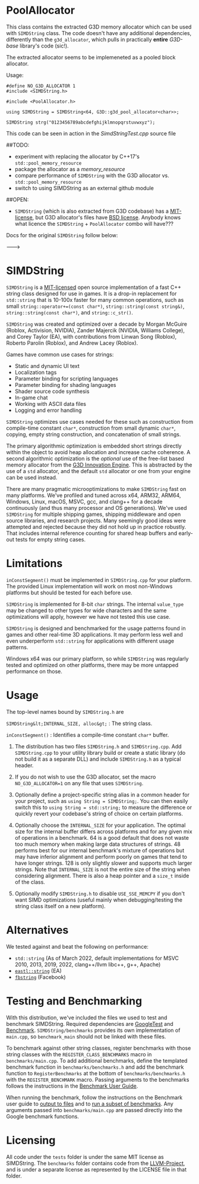 
PoolAllocator
=========================================================================================================

This class contains the extracted G3D memory allocator which can be used with `SIMDString` class. The code doesn't 
have any additional dependencies, differently than the `g3d_allocator`, which pulls in practically **entire** *G3D-base* 
library's code (sic!).

The extracted allocator seems to be implemeneted as a pooled block allocator.

Usage:

    #define NO_G3D_ALLOCATOR 1 
    #include <SIMDString.h>
    
    #include <PoolAllocator.h>

    using SIMDString = SIMDString<64, G3D::g3d_pool_allocator<char>>;

    SIMDString strg("0123456789abcdefghijklmnopqrstuvwxyz");

This code can be seen in action in the *SimdStringTest.cpp* source file

##TODO:
 - experiment with replacing the allocator by C++17's `std::pool_memory_resource`
 - package the allocator as a *memory_resource*
 - compare performance of `SIMDString` with the G3D allocator vs. `std::pool_memory_resource`
 - switch to using SIMDString as an external github module 

##OPEN:
  - `SIMDString` (which is also extracted from G3D codebase) has a [MIT-license](https://opensource.org/licenses/MIT), but G3D allocator's files have 
    [BSD license](https://opensource.org/licenses/BSD). Anybody knows what licence the `SIMDString` + `PoolAllocator` combo will have???


Docs for the original `SIMDString` follow below: 


--->

SIMDString
=========================================================================================================

`SIMDString` is a [MIT-licensed](https://opensource.org/licenses/MIT) open source implementation
of a fast C++ string class designed for use in games. It is a drop-in replacement for `std::string` that
is 10-100x faster for many common operations, such as small `string::operator+=(const char*)`,
`string::string(const string&)`, `string::string(const char*)`, and `string::c_str()`.

`SIMDString` was created and optimized over a decade by Morgan McGuire (Roblox, Activision, NVIDIA),
Zander Majercik (NVIDIA, Williams College), and Corey Taylor (EA), with contributions from 
Linwan Song (Roblox), Roberto Parolin (Roblox), and Andrew Lacey (Roblox).

Games have common use cases for strings:

- Static and dynamic UI text
- Localization tags
- Parameter binding for scripting languages
- Parameter binding for shading languages
- Shader source code synthesis
- In-game chat
- Working with ASCII data files
- Logging and error handling

`SIMDString` optimizes use cases needed for these such as construction from compile-time constant `char*`,
construction from small dynamic `char*`, copying, empty string construction, and concatenation of small
strings.

The primary algorithmic optimization is embedded short strings directly within the object to avoid heap
allocation and increase cache coherence. A second algorithmic optimization is the _optional_ use of the free-list
based memory allocator from the [G3D Innovation Engine](https://casual-effects.com/g3d).
This is abstracted by the use of a `std` allocator, and the default `std` allocator or one from your
engine can be used instead.

There are many pragmatic microoptimizations to make `SIMDString` fast on many platforms. We've profiled
and tuned across x64, ARM32, ARM64, Windows, Linux, macOS, MSVC, gcc, and clang++ for a decade continuously
(and thus many processor and OS generations). We've used `SIMDString` for multiple shipping games, shipping
middleware and open source libraries, and research projects. Many seemingly good ideas were attempted and 
rejected because they did not hold up in practice robustly. That includes internal reference counting for 
shared heap buffers and early-out tests for empty string cases.

Limitations
=========================================================================================================

`inConstSegment()` must be implemented in `SIMDString.cpp` for your platform. The provided
Linux implementation will work on most non-Windows platforms but should be tested for each
before use.

`SIMDString` is implemented for 8-bit `char` strings. The internal `value_type` may be changed to
other types for wide characters and the same optimizations will apply, however we have not tested
this use case.

`SIMDString` is designed and benchmarked for the usage patterns found in games and other real-time 3D
applications. It may perform less well and even underperform `std::string` for applications with
different usage patterns.

Windows x64 was our primary platform, so while `SIMDString` was regularly tested and optimized on
other platforms, there may be more untapped performance on those.

Usage
=========================================================================================================

The top-level names bound by `SIMDString.h` are

`SIMDString&lt;INTERNAL_SIZE, alloc&gt;`
: The string class.

`inConstSegment()`
: Identifies a compile-time constant `char*` buffer.

1. The distribution has two files `SIMDString.h` and `SIMDString.cpp`. Add `SIMDString.cpp` to your
   utility library build or create a static library (do not build it as a separate DLL) and include
   `SIMDString.h` as a typical header.

2. If you do not wish to use the G3D allocator, set the macro `NO_G3D_ALLOCATOR=1`
   on any file that uses `SIMDString`.

3. Optionally define a project-specific string alias in a common header for your project,
   such as `using String = SIMDString;`. You can then easily switch
   this to `using String = std::string;` to measure the difference or quickly revert your codebase's
   string of choice on certain platforms.

4. Optionally choose the `INTERNAL_SIZE` for your application. The optimal size for the internal buffer
   differs across platforms and for any given mix of operations in a benchmark. 64 is a good default that
   does not waste too much memory when making large data structures of strings. 48 performs best for our
   internal benchmark's mixture of operations but may have inferior alignment and perform poorly on games
   that tend to have longer strings. 128 is only slightly slower and supports much larger strings.
   Note that `INTERNAL_SIZE` is not the entire size of the string when considering alignment. There is
   also a heap pointer and a `size_t` inside of the class.

5. Optionally modify `SIMDString.h` to disable `USE_SSE_MEMCPY` if you don't want SIMD optimizations
   (useful mainly when debugging/testing the string class itself on a new platform).


Alternatives
=========================================================================================================

We tested against and beat the following on performance:

- `std::string` (As of March 2022, default implementations for MSVC 2010, 2013, 2019, 2022, clang++/llvm libc++, g++, Apache)
- [`eastl::string`](https://github.com/electronicarts/EASTL) (EA)
- [`fbstring`](https://github.com/facebook/folly/blob/main/folly/docs/FBString.md) (Facebook)


Testing and Benchmarking
=========================================================================================================

With this distribution, we've included the files we used to test and benchmark SIMDString. Required dependencies 
are [GoogleTest](https://github.com/google/googletest) and [Benchmark](https://github.com/google/benchmark). 
`SIMDString/benchmarks` provides its own implementation of `main.cpp`, so `benchmark_main` should not be linked 
with these files. 

To benchmark against other string classes, register benchmarks with those string classes with the 
`REGISTER_CLASS_BENCHMARKS` macro in `benchmarks/main.cpp`. To add additional benchmarks, define the 
templated benchmark function in `benchmarks/benchmarks.h` and add the benchmark function to 
`RegisterBenchmarks` at the bottom of `benchmarks/benchmarks.h` with the `REGISTER_BENCHMARK` macro. 
Passing arguments to the benchmarks follows the instructions in the 
[Benchmark User Guide](https://github.com/google/benchmark/blob/main/docs/user_guide.md#passing-arguments). 

When running the benchmark, follow the instructions on the Benchmark user guide to 
[output to files](https://github.com/google/benchmark/blob/main/docs/user_guide.md#output-files) and to 
[run a subset of benchmarks](https://github.com/google/benchmark/blob/main/docs/user_guide.md#running-a-subset-of-benchmarks). 
Any arguments passed into `benchmarks/main.cpp` are passed directly into the Google benchmark functions. 

Licensing
=========================================================================================================
All code under the `tests` folder is under the same MIT license as SIMDString. The `benchmarks` folder
contains code from the [LLVM-Project](https://github.com/llvm/llvm-project), and is under a separate license 
as represented by the LICENSE file in that folder. 


